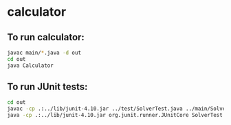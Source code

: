 # calculator

## To run calculator:
``` bash
javac main/*.java -d out
cd out
java Calculator
```

## To run JUnit tests:
``` bash
cd out
javac -cp .:../lib/junit-4.10.jar ../test/SolverTest.java ../main/Solver.java -d ./
java -cp .:../lib/junit-4.10.jar org.junit.runner.JUnitCore SolverTest
```